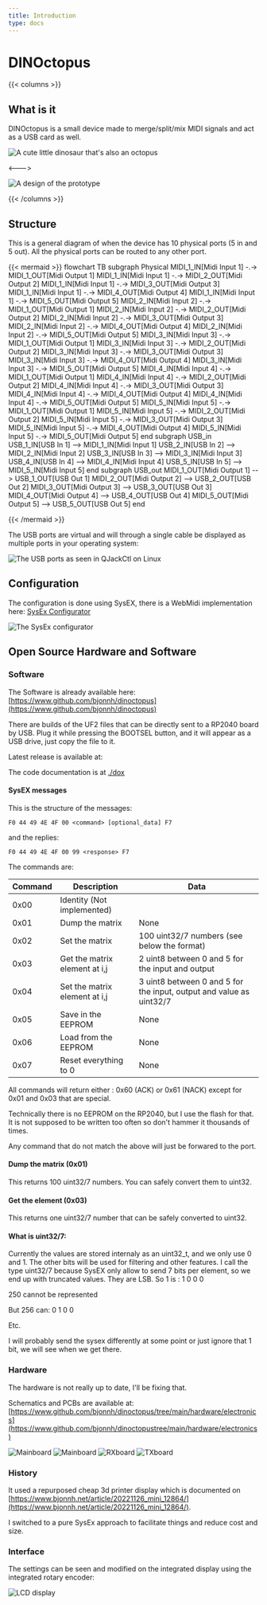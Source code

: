 ```yaml
---
title: Introduction
type: docs
---
```


# DINOctopus

{{< columns >}}
## What is it

DINOctopus is a small device made to merge/split/mix MIDI signals and act as a USB card as well.

![A cute little dinosaur that's also an octopus](./images/logo.svg)

<--->

![A design of the prototype](./images/cad.jpeg)

{{< /columns >}}


## Structure

This is a general diagram of when the device has 10 physical ports (5 in and 5 out).
All the physical ports can be routed to any other port. 

{{< mermaid >}}
flowchart TB
subgraph Physical
MIDI_1_IN[Midi Input 1] -.-> MIDI_1_OUT[Midi Output 1]
MIDI_1_IN[Midi Input 1] -.-> MIDI_2_OUT[Midi Output 2]
MIDI_1_IN[Midi Input 1] -.-> MIDI_3_OUT[Midi Output 3]
MIDI_1_IN[Midi Input 1] -.-> MIDI_4_OUT[Midi Output 4]
MIDI_1_IN[Midi Input 1] -.-> MIDI_5_OUT[Midi Output 5]
MIDI_2_IN[Midi Input 2] -.-> MIDI_1_OUT[Midi Output 1]
MIDI_2_IN[Midi Input 2] -.-> MIDI_2_OUT[Midi Output 2]
MIDI_2_IN[Midi Input 2] -.-> MIDI_3_OUT[Midi Output 3]
MIDI_2_IN[Midi Input 2] -.-> MIDI_4_OUT[Midi Output 4]
MIDI_2_IN[Midi Input 2] -.-> MIDI_5_OUT[Midi Output 5]
MIDI_3_IN[Midi Input 3] -.-> MIDI_1_OUT[Midi Output 1]
MIDI_3_IN[Midi Input 3] -.-> MIDI_2_OUT[Midi Output 2]
MIDI_3_IN[Midi Input 3] -.-> MIDI_3_OUT[Midi Output 3]
MIDI_3_IN[Midi Input 3] -.-> MIDI_4_OUT[Midi Output 4]
MIDI_3_IN[Midi Input 3] -.-> MIDI_5_OUT[Midi Output 5]
MIDI_4_IN[Midi Input 4] -.-> MIDI_1_OUT[Midi Output 1]
MIDI_4_IN[Midi Input 4] -.-> MIDI_2_OUT[Midi Output 2]
MIDI_4_IN[Midi Input 4] -.-> MIDI_3_OUT[Midi Output 3]
MIDI_4_IN[Midi Input 4] -.-> MIDI_4_OUT[Midi Output 4]
MIDI_4_IN[Midi Input 4] -.-> MIDI_5_OUT[Midi Output 5]
MIDI_5_IN[Midi Input 5] -.-> MIDI_1_OUT[Midi Output 1]
MIDI_5_IN[Midi Input 5] -.-> MIDI_2_OUT[Midi Output 2]
MIDI_5_IN[Midi Input 5] -.-> MIDI_3_OUT[Midi Output 3]
MIDI_5_IN[Midi Input 5] -.-> MIDI_4_OUT[Midi Output 4]
MIDI_5_IN[Midi Input 5] -.-> MIDI_5_OUT[Midi Output 5]
end
subgraph USB_in
USB_1_IN[USB In 1] --> MIDI_1_IN[Midi Input 1]
USB_2_IN[USB In 2] --> MIDI_2_IN[Midi Input 2]
USB_3_IN[USB In 3] --> MIDI_3_IN[Midi Input 3]
USB_4_IN[USB In 4] --> MIDI_4_IN[Midi Input 4]
USB_5_IN[USB In 5] --> MIDI_5_IN[Midi Input 5]
end
subgraph USB_out
MIDI_1_OUT[Midi Output 1] --> USB_1_OUT[USB Out 1]
MIDI_2_OUT[Midi Output 2] --> USB_2_OUT[USB Out 2]
MIDI_3_OUT[Midi Output 3] --> USB_3_OUT[USB Out 3]
MIDI_4_OUT[Midi Output 4] --> USB_4_OUT[USB Out 4]
MIDI_5_OUT[Midi Output 5] --> USB_5_OUT[USB Out 5]
end

{{< /mermaid >}}

The USB ports are virtual and will through a single cable be displayed as multiple ports in your operating system:

![The USB ports as seen in QJackCtl on Linux](./images/usb_midi.png)

## Configuration

The configuration is done using SysEX, there is a WebMidi implementation here:
[SysEx Configurator](./sysex-configurator)

![The SysEx configurator](./images/sysex-configurator.png)

## Open Source Hardware and Software
### Software
The Software is already available here: [https://www.github.com/bjonnh/dinoctopus](https://www.github.com/bjonnh/dinoctopus)

There are builds of the UF2 files that can be directly sent to a RP2040 board by USB.
Plug it while pressing the BOOTSEL button, and it will appear as a USB drive, just copy the file to it.

Latest release is available at:


The code documentation is at [./dox](./dox)

#### SysEX messages

This is the structure of the messages:
```
F0 44 49 4E 4F 00 <command> [optional_data] F7
```

and the replies:

```
F0 44 49 4E 4F 00 99 <response> F7
```


The commands are:

| Command | Description                   | Data                                                                |
|---------|-------------------------------|---------------------------------------------------------------------|   
| 0x00    | Identity (Not implemented)    |                                                                     |     
| 0x01    | Dump the matrix               | None                                                                |
| 0x02    | Set the matrix                | 100 uint32/7 numbers (see below the format)                         |   
| 0x03    | Get the matrix element at i,j | 2 uint8 between 0 and 5 for the input and output                    |  
| 0x04    | Set the matrix element at i,j | 3 uint8 between 0 and 5 for the input, output and value as uint32/7 | 
| 0x05    | Save in the EEPROM            | None                                                                |  
| 0x06    | Load from the EEPROM          | None                                                                |
| 0x07    | Reset everything to 0         | None                                                                |

All commands will return either : 0x60 (ACK) or 0x61 (NACK) except for 0x01 and 0x03 that are special.

Technically there is no EEPROM on the RP2040, but I use the flash for that. It is not supposed to be written too often
so don't hammer it thousands of times.

Any command that do not match the above will just be forwared to the port.

#### Dump the matrix (0x01)

This returns 100 uint32/7 numbers. You can safely convert them to uint32.

#### Get the element (0x03)

This returns one uint32/7 number that can be safely converted to uint32.

#### What is uint32/7:

Currently the values are stored internaly as an uint32_t, and we only use 0 and 1. The other bits will be used for filtering and other
features. I call the type uint32/7 because SysEX only allow to send 7 bits per element, so we end up with truncated values.
They are LSB.
So 1 is :
1 0 0 0

250 cannot be represented

But 256 can:
0 1 0 0

Etc.

I will probably send the sysex differently at some point or just ignore that 1 bit, we will see when we get there.


### Hardware

The hardware is not really up to date, I'll be fixing that.

Schematics and PCBs are available at: [https://www.github.com/bjonnh/dinoctopus/tree/main/hardware/electronics](https://www.github.com/bjonnh/dinoctopustree/main/hardware/electronics)

![Mainboard](https://github.com/bjonnh/dinoctopus/blob/main/hardware/electronics/main_board/3d.jpg?raw=true)
![Mainboard](https://github.com/bjonnh/dinoctopus/blob/main/hardware/electronics/main_board/3d-2.jpg?raw=true)
![RXboard](https://github.com/bjonnh/dinoctopus/blob/main/hardware/electronics/rx_board/3d.jpg?raw=true)
![TXboard](https://github.com/bjonnh/dinoctopus/blob/main/hardware/electronics/tx_board/3d.jpg)

### History

It used a repurposed cheap 3d printer display which is documented on [https://www.bjonnh.net/article/20221126_mini_12864/](https://www.bjonnh.net/article/20221126_mini_12864/). 

I switched to a pure SysEx approach to facilitate things and reduce cost and size.

### Interface

The settings can be seen and modified on the integrated display using the integrated rotary encoder:

![LCD display](./images/lcd.png)
